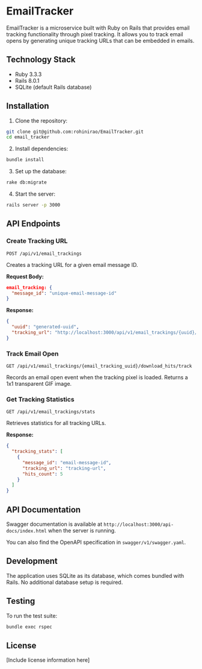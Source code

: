 # EmailTracker

EmailTracker is a microservice built with Ruby on Rails that provides email tracking functionality through pixel tracking. It allows you to track email opens by generating unique tracking URLs that can be embedded in emails.

## Technology Stack

- Ruby 3.3.3
- Rails 8.0.1
- SQLite (default Rails database)

## Installation

1. Clone the repository:
```bash
git clone git@github.com:rohinirao/EmailTracker.git
cd email_tracker
```

2. Install dependencies:
```bash
bundle install
```

3. Set up the database:
```bash
rake db:migrate
```

4. Start the server:
```bash
rails server -p 3000
```

## API Endpoints

### Create Tracking URL
```
POST /api/v1/email_trackings
```
Creates a tracking URL for a given email message ID.

**Request Body:**
```json
email_tracking: {
  "message_id": "unique-email-message-id"
}
```

**Response:**
```json
{
  "uuid": "generated-uuid",
  "tracking_url": "http://localhost:3000/api/v1/email_trackings/{uuid}/download_hits/track"
}
```

### Track Email Open
```
GET /api/v1/email_trackings/{email_tracking_uuid}/download_hits/track
```
Records an email open event when the tracking pixel is loaded. Returns a 1x1 transparent GIF image.

### Get Tracking Statistics
```
GET /api/v1/email_trackings/stats
```
Retrieves statistics for all tracking URLs.

**Response:**
```json
{
  "tracking_stats": [
    {
      "message_id": "email-message-id",
      "tracking_url": "tracking-url",
      "hits_count": 5
    }
  ]
}
```

## API Documentation

Swagger documentation is available at `http://localhost:3000/api-docs/index.html` when the server is running.

You can also find the OpenAPI specification in `swagger/v1/swagger.yaml`.

## Development

The application uses SQLite as its database, which comes bundled with Rails. No additional database setup is required.

## Testing

To run the test suite:
```bash
bundle exec rspec
```

## License

[Include license information here]
